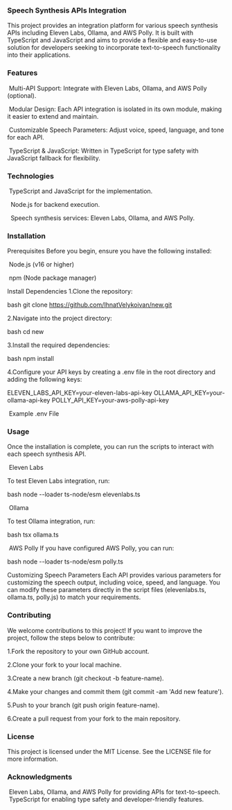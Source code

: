 ### Speech Synthesis APIs Integration
This project provides an integration platform for various speech synthesis APIs including Eleven Labs, Ollama, and AWS Polly. It is built with TypeScript and JavaScript and aims to provide a flexible and easy-to-use solution for developers seeking to incorporate text-to-speech functionality into their applications.

### Features

&#160;Multi-API Support: Integrate with Eleven Labs, Ollama, and AWS Polly (optional).

&#160;Modular Design: Each API integration is isolated in its own module, making it easier to extend and maintain.

&#160;Customizable Speech Parameters: Adjust voice, speed, language, and tone for each API.

&#160;TypeScript & JavaScript: Written in TypeScript for type safety with JavaScript fallback for flexibility.

### Technologies
&#160;TypeScript and JavaScript for the implementation.

&#160; Node.js for backend execution.

&#160; Speech synthesis services: Eleven Labs, Ollama, and AWS Polly.

### Installation
Prerequisites
Before you begin, ensure you have the following installed:

&#160;Node.js (v16 or higher)

&#160;npm (Node package manager)

Install Dependencies
1.Clone the repository:

bash
git clone https://github.com/IhnatVelykoivan/new.git

2.Navigate into the project directory:

bash
cd new

3.Install the required dependencies:

bash
npm install

4.Configure your API keys by creating a .env file in the root directory and adding the following keys:

ELEVEN_LABS_API_KEY=your-eleven-labs-api-key
OLLAMA_API_KEY=your-ollama-api-key
POLLY_API_KEY=your-aws-polly-api-key

&#160;Example .env File

### Usage
Once the installation is complete, you can run the scripts to interact with each speech synthesis API.

&#160;Eleven Labs

To test Eleven Labs integration, run:

bash
node --loader ts-node/esm elevenlabs.ts

&#160;Ollama

To test Ollama integration, run:

bash
tsx ollama.ts

&#160;AWS Polly
If you have configured AWS Polly, you can run:

bash
node --loader ts-node/esm polly.ts

Customizing Speech Parameters
Each API provides various parameters for customizing the speech output, including voice, speed, and language. You can modify these parameters directly in the script files (elevenlabs.ts, ollama.ts, polly.js) to match your requirements.

### Contributing
We welcome contributions to this project! If you want to improve the project, follow the steps below to contribute:

1.Fork the repository to your own GitHub account.

2.Clone your fork to your local machine.

3.Create a new branch (git checkout -b feature-name).

4.Make your changes and commit them (git commit -am 'Add new feature').

5.Push to your branch (git push origin feature-name).

6.Create a pull request from your fork to the main repository.

### License
This project is licensed under the MIT License. See the LICENSE file for more information.

### Acknowledgments

&#160;Eleven Labs, Ollama, and AWS Polly for providing APIs for text-to-speech.
&#160;TypeScript for enabling type safety and developer-friendly features.

